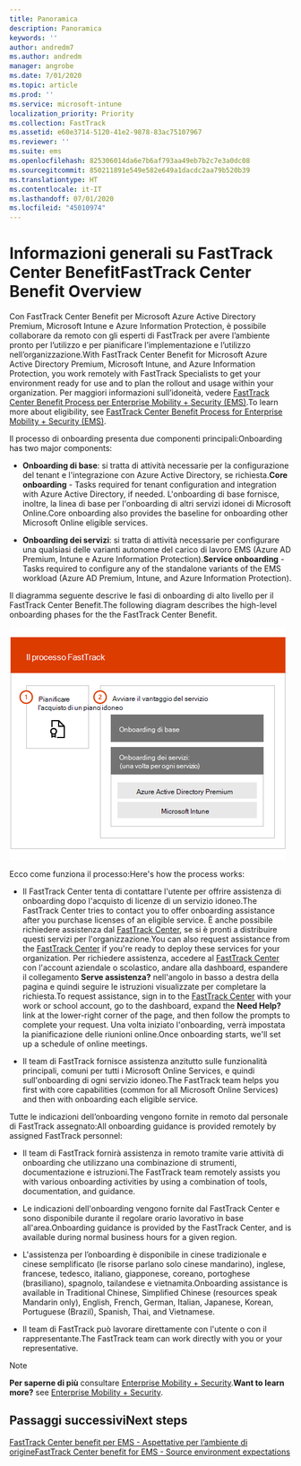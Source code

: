 ```yaml
---
title: Panoramica
description: Panoramica
keywords: ''
author: andredm7
ms.author: andredm
manager: angrobe
ms.date: 7/01/2020
ms.topic: article
ms.prod: ''
ms.service: microsoft-intune
localization_priority: Priority
ms.collection: FastTrack
ms.assetid: e60e3714-5120-41e2-9878-83ac75107967
ms.reviewer: ''
ms.suite: ems
ms.openlocfilehash: 825306014da6e7b6af793aa49eb7b2c7e3a0dc08
ms.sourcegitcommit: 850211891e549e582e649a1dacdc2aa79b520b39
ms.translationtype: HT
ms.contentlocale: it-IT
ms.lasthandoff: 07/01/2020
ms.locfileid: "45010974"
---
```

# <a name="fasttrack-center-benefit-overview"></a><span data-ttu-id="9e5f0-103">Informazioni generali su FastTrack Center Benefit</span><span class="sxs-lookup"><span data-stu-id="9e5f0-103">FastTrack Center Benefit Overview</span></span>

<span data-ttu-id="9e5f0-104">Con FastTrack Center Benefit per Microsoft Azure Active Directory Premium, Microsoft Intune e Azure Information Protection, è possibile collaborare da remoto con gli esperti di FastTrack per avere l’ambiente pronto per l’utilizzo e per pianificare l’implementazione e l’utilizzo nell’organizzazione.</span><span class="sxs-lookup"><span data-stu-id="9e5f0-104">With FastTrack Center Benefit for Microsoft Azure Active Directory Premium, Microsoft Intune, and Azure Information Protection, you work remotely with FastTrack Specialists to get your environment ready for use and to plan the rollout and usage within your organization.</span></span> <span data-ttu-id="9e5f0-105">Per maggiori informazioni sull’idoneità, vedere [FastTrack Center Benefit Process per Enterprise Mobility + Security (EMS)](EMS-fasttrack-process.md).</span><span class="sxs-lookup"><span data-stu-id="9e5f0-105">To learn more about eligibility, see [FastTrack Center Benefit Process for Enterprise Mobility + Security (EMS)](EMS-fasttrack-process.md).</span></span>

<span data-ttu-id="9e5f0-106">Il processo di onboarding presenta due componenti principali:</span><span class="sxs-lookup"><span data-stu-id="9e5f0-106">Onboarding has two major components:</span></span>

-   <span data-ttu-id="9e5f0-107">**Onboarding di base**: si tratta di attività necessarie per la configurazione del tenant e l'integrazione con Azure Active Directory, se richiesta.</span><span class="sxs-lookup"><span data-stu-id="9e5f0-107">**Core onboarding** - Tasks required for tenant configuration and integration with Azure Active Directory, if needed.</span></span> <span data-ttu-id="9e5f0-108">L'onboarding di base fornisce, inoltre, la linea di base per l'onboarding di altri servizi idonei di Microsoft Online.</span><span class="sxs-lookup"><span data-stu-id="9e5f0-108">Core onboarding also provides the baseline for onboarding other Microsoft Online eligible services.</span></span>

-   <span data-ttu-id="9e5f0-109">**Onboarding dei servizi**: si tratta di attività necessarie per configurare una qualsiasi delle varianti autonome del carico di lavoro EMS (Azure AD Premium, Intune e Azure Information Protection).</span><span class="sxs-lookup"><span data-stu-id="9e5f0-109">**Service onboarding** - Tasks required to configure any of the standalone variants of the EMS workload (Azure AD Premium, Intune, and Azure Information Protection).</span></span>

<span data-ttu-id="9e5f0-110">Il diagramma seguente descrive le fasi di onboarding di alto livello per il FastTrack Center Benefit.</span><span class="sxs-lookup"><span data-stu-id="9e5f0-110">The following diagram describes the high-level onboarding phases for the the FastTrack Center Benefit.</span></span>

![Le fasi di onboarding di alto livello dell'uso del FastTrack Center Benefit](./media/ft-onboarding-process.png)

<span data-ttu-id="9e5f0-112">Ecco come funziona il processo:</span><span class="sxs-lookup"><span data-stu-id="9e5f0-112">Here's how the process works:</span></span>

- <span data-ttu-id="9e5f0-113">Il FastTrack Center tenta di contattare l'utente per offrire assistenza di onboarding dopo l'acquisto di licenze di un servizio idoneo.</span><span class="sxs-lookup"><span data-stu-id="9e5f0-113">The FastTrack Center tries to contact you to offer onboarding assistance after you purchase licenses of an eligible service.</span></span> <span data-ttu-id="9e5f0-114">È anche possibile richiedere assistenza dal [FastTrack Center](https://go.microsoft.com/fwlink/?linkid=780698), se si è pronti a distribuire questi servizi per l'organizzazione.</span><span class="sxs-lookup"><span data-stu-id="9e5f0-114">You can also request assistance from the [FastTrack Center](https://go.microsoft.com/fwlink/?linkid=780698) if you're ready to deploy these services for your organization.</span></span> <span data-ttu-id="9e5f0-115">Per richiedere assistenza, accedere al [FastTrack Center](https://go.microsoft.com/fwlink/?linkid=780698) con l'account aziendale o scolastico, andare alla dashboard, espandere il collegamento **Serve assistenza?** nell'angolo in basso a destra della pagina e quindi seguire le istruzioni visualizzate per completare la richiesta.</span><span class="sxs-lookup"><span data-stu-id="9e5f0-115">To request assistance, sign in to the [FastTrack Center](https://go.microsoft.com/fwlink/?linkid=780698) with your work or school account, go to the dashboard, expand the **Need Help?** link at the lower-right corner of the page, and then follow the prompts to complete your request.</span></span> <span data-ttu-id="9e5f0-116">Una volta iniziato l'onboarding, verrà impostata la pianificazione delle riunioni online.</span><span class="sxs-lookup"><span data-stu-id="9e5f0-116">Once onboarding starts, we'll set up a schedule of online meetings.</span></span>

-   <span data-ttu-id="9e5f0-117">Il team di FastTrack fornisce assistenza anzitutto sulle funzionalità principali, comuni per tutti i Microsoft Online Services, e quindi sull'onboarding di ogni servizio idoneo.</span><span class="sxs-lookup"><span data-stu-id="9e5f0-117">The FastTrack team helps you first with core capabilities (common for all Microsoft Online Services) and then with onboarding each eligible service.</span></span>

<span data-ttu-id="9e5f0-118">Tutte le indicazioni dell’onboarding vengono fornite in remoto dal personale di FastTrack assegnato:</span><span class="sxs-lookup"><span data-stu-id="9e5f0-118">All onboarding guidance is provided remotely by assigned FastTrack personnel:</span></span>

-   <span data-ttu-id="9e5f0-119">Il team di FastTrack fornirà assistenza in remoto tramite varie attività di onboarding che utilizzano una combinazione di strumenti, documentazione e istruzioni.</span><span class="sxs-lookup"><span data-stu-id="9e5f0-119">The FastTrack team remotely assists you with various onboarding activities by using a combination of tools, documentation, and guidance.</span></span>

-   <span data-ttu-id="9e5f0-120">Le indicazioni dell'onboarding vengono fornite dal FastTrack Center e sono disponibile durante il regolare orario lavorativo in base all'area.</span><span class="sxs-lookup"><span data-stu-id="9e5f0-120">Onboarding guidance is provided by the FastTrack Center, and is available during normal business hours for a given region.</span></span>

-   <span data-ttu-id="9e5f0-121">L'assistenza per l’onboarding è disponibile in cinese tradizionale e cinese semplificato (le risorse parlano solo cinese mandarino), inglese, francese, tedesco, italiano, giapponese, coreano, portoghese (brasiliano), spagnolo, tailandese e vietnamita.</span><span class="sxs-lookup"><span data-stu-id="9e5f0-121">Onboarding assistance is available in Traditional Chinese, Simplified Chinese (resources speak Mandarin only), English, French, German, Italian, Japanese, Korean, Portuguese (Brazil), Spanish, Thai, and Vietnamese.</span></span>

-   <span data-ttu-id="9e5f0-122">Il team di FastTrack può lavorare direttamente con l'utente o con il rappresentante.</span><span class="sxs-lookup"><span data-stu-id="9e5f0-122">The FastTrack team can work directly with you or your representative.</span></span>

> [!NOTE]
> <span data-ttu-id="9e5f0-123">**Per saperne di più** consultare [Enterprise Mobility + Security](https://www.microsoft.com/cloud-platform/enterprise-mobility).</span><span class="sxs-lookup"><span data-stu-id="9e5f0-123">**Want to learn more?** see [Enterprise Mobility + Security](https://www.microsoft.com/cloud-platform/enterprise-mobility).</span></span>

## <a name="next-steps"></a><span data-ttu-id="9e5f0-124">Passaggi successivi</span><span class="sxs-lookup"><span data-stu-id="9e5f0-124">Next steps</span></span>

[<span data-ttu-id="9e5f0-125">FastTrack Center benefit per EMS - Aspettative per l’ambiente di origine</span><span class="sxs-lookup"><span data-stu-id="9e5f0-125">FastTrack Center benefit for EMS - Source environment expectations</span></span>](EMS-source-environment-expectations.md)

